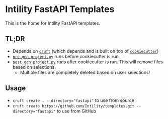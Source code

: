 # Intility FastAPI Templates

This is the home for Intility FastAPI templates.

## TL;DR
* Depends on [`cruft`](https://github.com/cruft/cruft) (which depends and is built on top of 
  [`cookiecutter`](https://github.com/cookiecutter/cookiecutter))
* [`pre_gen_project.py`](hooks/pre_gen_project.py) runs before cookiecutter is run.
* [`post_gen_project.py`](hooks/post_gen_project.py) runs after cookiecutter is run. This will remove files
based on selections.
  * Multiple files are completely deleted based on user selections!


## Usage
* `cruft create . --directory="fastapi"` to use from source
* `cruft create https://github.com/Intility/templates.git --directory="fastapi"` to use from GitHub
